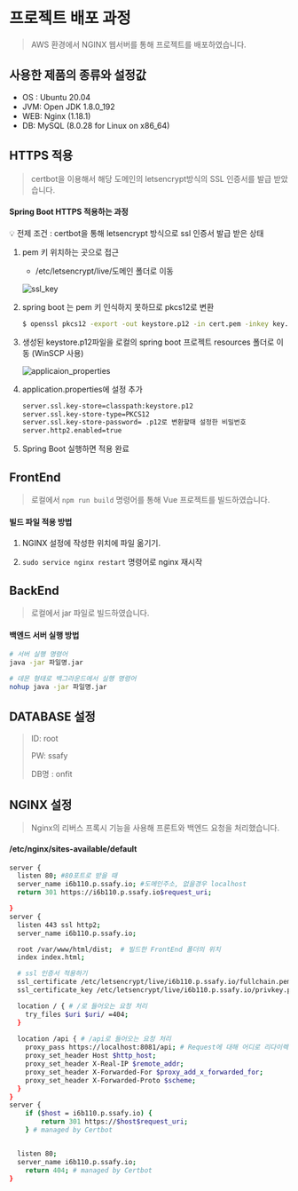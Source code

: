 # 프로젝트 배포 과정

> AWS 환경에서 NGINX 웹서버를 통해 프로젝트를 배포하였습니다.

## 사용한 제품의 종류와 설정값

- OS : Ubuntu 20.04
- JVM: Open JDK 1.8.0_192
- WEB: Nginx (1.18.1)
- DB: MySQL (8.0.28 for Linux on x86_64)

## HTTPS 적용

> certbot을 이용해서 해당 도메인의 letsencrypt방식의 SSL 인증서를 발급 받았습니다.

#### Spring Boot HTTPS 적용하는 과정
💡 전제 조건 : certbot을 통해 letsencrypt 방식으로 ssl 인증서 발급 받은 상태

1. pem 키 위치하는 곳으로 접근
    - /etc/letsencrypt/live/도메인 폴더로 이동

    ![ssl_key](/uploads/f98bcb520092da61d9c997b2745bc480/ssl_key.png)
    
2. spring boot 는 pem 키 인식하지 못하므로 pkcs12로 변환
    
    ```bash
    $ openssl pkcs12 -export -out keystore.p12 -in cert.pem -inkey key.pem
    ```
    
3. 생성된 keystore.p12파일을 로컬의 spring boot 프로젝트 resources 폴더로 이동 (WinSCP 사용) 
    
    ![applicaion_properties](/uploads/385d955729e8f47ac6df829951318cf6/applicaion_properties.png)
    
4. application.properties에 설정 추가

    ```bash
    server.ssl.key-store=classpath:keystore.p12
    server.ssl.key-store-type=PKCS12
    server.ssl.key-store-password= .p12로 변환할때 설정한 비밀번호
    server.http2.enabled=true
    ```
5. Spring Boot 실행하면 적용 완료


## FrontEnd

> 로컬에서 ```npm run build``` 명령어를 통해 Vue 프로젝트를 빌드하였습니다.

#### 빌드 파일 적용 방법

1. NGINX 설정에 작성한 위치에 파일 옮기기.

2. ```sudo service nginx restart``` 명령어로 nginx 재시작


## BackEnd

> 로컬에서 jar 파일로 빌드하였습니다.

#### 백엔드 서버 실행 방법

```bash
# 서버 실행 명령어
java -jar 파일명.jar

# 데몬 형태로 백그라운드에서 실행 명령어
nohup java -jar 파일명.jar
```


## DATABASE 설정

> ID: root
>
> PW: ssafy
>
> DB명 : onfit



## NGINX 설정

> Nginx의 리버스 프록시 기능을 사용해 프론트와 백엔드 요청을 처리했습니다. 

#### /etc/nginx/sites-available/default

```bash
server {
  listen 80; #80포트로 받을 때
  server_name i6b110.p.ssafy.io; #도메인주소, 없을경우 localhost
  return 301 https://i6b110.p.ssafy.io$request_uri;

}
server {
  listen 443 ssl http2;
  server_name i6b110.p.ssafy.io;

  root /var/www/html/dist;  # 빌드한 FrontEnd 폴더의 위치
  index index.html;

  # ssl 인증서 적용하기
  ssl_certificate /etc/letsencrypt/live/i6b110.p.ssafy.io/fullchain.pem;
  ssl_certificate_key /etc/letsencrypt/live/i6b110.p.ssafy.io/privkey.pem;

  location / { # /로 들어오는 요청 처리
    try_files $uri $uri/ =404;
  }
  
  location /api { # /api로 들어오는 요청 처리
    proxy_pass https://localhost:8081/api; # Request에 대해 어디로 리다이렉트하는지 작성. 8081 -> 자신의 springboot app이사용하는 포트
    proxy_set_header Host $http_host;
    proxy_set_header X-Real-IP $remote_addr;
    proxy_set_header X-Forwarded-For $proxy_add_x_forwarded_for;
    proxy_set_header X-Forwarded-Proto $scheme;
  }
}
server {
    if ($host = i6b110.p.ssafy.io) {
        return 301 https://$host$request_uri;
    } # managed by Certbot


  listen 80;
  server_name i6b110.p.ssafy.io;
    return 404; # managed by Certbot
}
```
